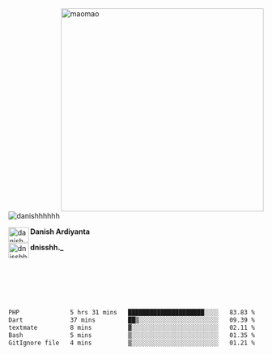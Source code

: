 <img align="right" alt="maomao" width="400" src="https://i.imgur.com/L23H0Ik.gif">

<p align="left"><img src="https://komarev.com/ghpvc/?username=danishhhhhh&label=Profile%20views&color=0e75b6&style=flat" alt="danishhhhhh" /></p>

[<img align="left" src="https://raw.githubusercontent.com/rahuldkjain/github-profile-readme-generator/master/src/images/icons/Social/linked-in-alt.svg" alt="danish ardiyanta" height="30" width="40" />](https://linkedin.com/in/danish-ardiyanta)
**Danish Ardiyanta**

[<img align="left" src="https://raw.githubusercontent.com/rahuldkjain/github-profile-readme-generator/master/src/images/icons/Social/instagram.svg" alt="dnisshh._" height="30" width="40" />](https://instagram.com/dnisshh._)
**dnisshh._**

</br></br></br></br></br>

<!--START_SECTION:waka-->

```txt
PHP              5 hrs 31 mins   █████████████████████░░░░   83.83 %
Dart             37 mins         ██▒░░░░░░░░░░░░░░░░░░░░░░   09.39 %
textmate         8 mins          ▓░░░░░░░░░░░░░░░░░░░░░░░░   02.11 %
Bash             5 mins          ▒░░░░░░░░░░░░░░░░░░░░░░░░   01.35 %
GitIgnore file   4 mins          ▒░░░░░░░░░░░░░░░░░░░░░░░░   01.21 %
```

<!--END_SECTION:waka-->

